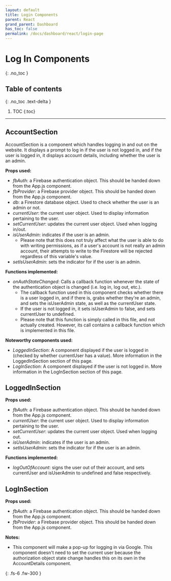 ```yaml
---  
layout: default  
title: Login Components
parent: React  
grand_parent: Dashboard
has_toc: false
permalink: /docs/dashboard/react/login-page
---  
```


# Log In Components
{: .no_toc }



## Table of contents
{: .no_toc .text-delta }

1. TOC
   {:toc}

---

## AccountSection

AccountSection is a component which handles logging in and out on the website. It displays a prompt to log in if the user is not logged in, and if the user is logged in, it displays account details, including whether the user is an admin.

**Props used:**
- *fbAuth*: a Firebase authentication object. This should be handed down from the App.js component.
- *fbProvider*: a Firebase provider object. This should be handed down from the App.js component.
- *db*: a Firestore database object. Used to check whether the user is an admin or not.
- *currentUser*: the current user object. Used to display information pertaining to the user.
- *setCurrentUser*: updates the current user object. Used when logging in/out.
- *isUserAdmin*: indicates if the user is an admin. 
    - Please note that this does not truly affect what the user is able to do with writing permissions, as if a user's account is not really an admin account, their attempts to write to the Firestore will be rejected regardless of this variable's value.
- *setIsUserAdmin*: sets the indicator for if the user is an admin.

**Functions implemented:**
- *onAuthStateChanged*: Calls a callback function whenever the state of the authentication object is changed (i.e. log in, log out, etc.).
    - The callback function used in this component checks whether there is a user logged in, and if there is, grabs whether they're an admin, and sets the isUserAdmin state, as well as the currentUser state.
    - If the user is not logged in, it sets isUserAdmin to false, and sets currentUser to undefined.
    - Please note that this function is simply called in this file, and not actually created. However, its call contains a callback function which is implemented in this file.

**Noteworthy components used:**
- *LoggedInSection*: A component displayed if the user is logged in (checked by whether currentUser has a value). More information in the LoggedInSection section of this page.
- *LogInSection*: A component displayed if the user is not logged in. More information in the LogInSection section of this page.

## LoggedInSection

**Props used:**
- *fbAuth*: a Firebase authentication object. This should be handed down from the App.js component.
- *currentUser*: the current user object. Used to display information pertaining to the user.
- *setCurrentUser*: updates the current user object. Used when logging out.
- *isUserAdmin*: indicates if the user is an admin.
- *setIsUserAdmin*: sets the indicator for if the user is an admin.

**Functions implemented:**
- *logOutOfAccount*: signs the user out of their account, and sets currentUser and isUserAdmin to undefined and false respectively.

## LogInSection

**Props used:**
- *fbAuth*: a Firebase authentication object. This should be handed down from the App.js component.
- *fbProvider*: a Firebase provider object. This should be handed down from the App.js component.

**Notes:**
- This component will make a pop-up for logging in via Google. This component doesn't need to set the current user because the authorization object state change handles this on its own in the AccountDetails component.

{: .fs-6 .fw-300 }